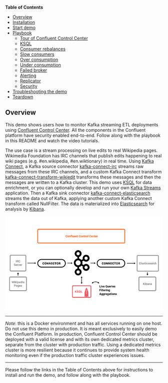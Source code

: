 **Table of Contents**

- [Overview](#overview)
- [Installation](docs/index.rst)
- [Start demo](docs/index.rst)
- [Playbook](docs/index.rst)
    * [Tour of Confluent Control Center](docs/index.rst)
    * [KSQL](docs/index.rst)
    * [Consumer rebalances](docs/index.rst)
    * [Slow consumers](docs/index.rst)
    * [Over consumption](docs/index.rst)
    * [Under consumption](docs/index.rst)
    * [Failed broker](docs/index.rst)
    * [Alerting](docs/index.rst)
    * [Replicator](docs/index.rst)
    * [Security](docs/index.rst)
- [Troubleshooting the demo](docs/index.rst)
- [Teardown](docs/index.rst)


## Overview

This demo shows users how to monitor Kafka streaming ETL deployments using [Confluent Control Center](http://docs.confluent.io/current/control-center/docs/index.html). All the components in the Confluent platform have security enabled end-to-end. Follow along with the playbook in this README and watch the video tutorials.

The use case is a stream processing on live edits to real Wikipedia pages. Wikimedia Foundation has IRC channels that publish edits happening to real wiki pages (e.g. #en.wikipedia, #en.wiktionary) in real time. Using [Kafka Connect](http://docs.confluent.io/current/connect/index.html), a Kafka source connector [kafka-connect-irc](https://github.com/cjmatta/kafka-connect-irc) streams raw messages from these IRC channels, and a custom Kafka Connect transform [kafka-connect-transform-wikiedit](https://github.com/cjmatta/kafka-connect-transform-wikiedit) transforms these messages and then the messages are written to a Kafka cluster. This demo uses [KSQL](https://github.com/confluentinc/ksql) for data enrichment, or you can optionally develop and run your own [Kafka Streams](http://docs.confluent.io/current/streams/index.html) application. Then a Kafka sink connector [kafka-connect-elasticsearch](http://docs.confluent.io/current/connect/connect-elasticsearch/docs/elasticsearch_connector.html) streams the data out of Kafka, applying another custom Kafka Connect transform called NullFilter. The data is materialized into [Elasticsearch](https://www.elastic.co/products/elasticsearch) for analysis by [Kibana](https://www.elastic.co/products/kibana).

![image](docs/images/drawing.png)

-------------------------------------------------------------

_Note_: this is a Docker environment and has all services running on one host. Do not use this demo in production. It is meant exclusively to easily demo the Confluent Platform. In production, Confluent Control Center should be deployed with a valid license and with its own dedicated metrics cluster, separate from the cluster with production traffic. Using a dedicated metrics cluster is more resilient because it continues to provide system health monitoring even if the production traffic cluster experiences issues.

-------------------------------------------------------------

Please follow the links in the Table of Contents above for instructions to install and run the demo, and follow along with the playbook.

